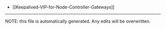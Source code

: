 * [[Keepalived-VIP-for-Node-Controller-Gateways]]

*****
NOTE: this file is automatically generated. Any edits will be overwritten.
